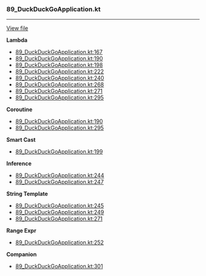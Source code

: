 ### 89_DuckDuckGoApplication.kt
---
[View file](../../recall_analyzed/89_DuckDuckGoApplication.kt)

**Lambda**

 - [89_DuckDuckGoApplication.kt:167](../../recall_analyzed/89_DuckDuckGoApplication.kt#L167)
 - [89_DuckDuckGoApplication.kt:190](../../recall_analyzed/89_DuckDuckGoApplication.kt#L190)
 - [89_DuckDuckGoApplication.kt:198](../../recall_analyzed/89_DuckDuckGoApplication.kt#L198)
 - [89_DuckDuckGoApplication.kt:222](../../recall_analyzed/89_DuckDuckGoApplication.kt#L222)
 - [89_DuckDuckGoApplication.kt:240](../../recall_analyzed/89_DuckDuckGoApplication.kt#L240)
 - [89_DuckDuckGoApplication.kt:268](../../recall_analyzed/89_DuckDuckGoApplication.kt#L268)
 - [89_DuckDuckGoApplication.kt:271](../../recall_analyzed/89_DuckDuckGoApplication.kt#L271)
 - [89_DuckDuckGoApplication.kt:295](../../recall_analyzed/89_DuckDuckGoApplication.kt#L295)

**Coroutine**

 - [89_DuckDuckGoApplication.kt:190](../../recall_analyzed/89_DuckDuckGoApplication.kt#L190)
 - [89_DuckDuckGoApplication.kt:295](../../recall_analyzed/89_DuckDuckGoApplication.kt#L295)

**Smart Cast**

 - [89_DuckDuckGoApplication.kt:199](../../recall_analyzed/89_DuckDuckGoApplication.kt#L199)

**Inference**

 - [89_DuckDuckGoApplication.kt:244](../../recall_analyzed/89_DuckDuckGoApplication.kt#L244)
 - [89_DuckDuckGoApplication.kt:247](../../recall_analyzed/89_DuckDuckGoApplication.kt#L247)

**String Template**

 - [89_DuckDuckGoApplication.kt:245](../../recall_analyzed/89_DuckDuckGoApplication.kt#L245)
 - [89_DuckDuckGoApplication.kt:249](../../recall_analyzed/89_DuckDuckGoApplication.kt#L249)
 - [89_DuckDuckGoApplication.kt:271](../../recall_analyzed/89_DuckDuckGoApplication.kt#L271)

**Range Expr**

 - [89_DuckDuckGoApplication.kt:252](../../recall_analyzed/89_DuckDuckGoApplication.kt#L252)

**Companion**

 - [89_DuckDuckGoApplication.kt:301](../../recall_analyzed/89_DuckDuckGoApplication.kt#L301)
